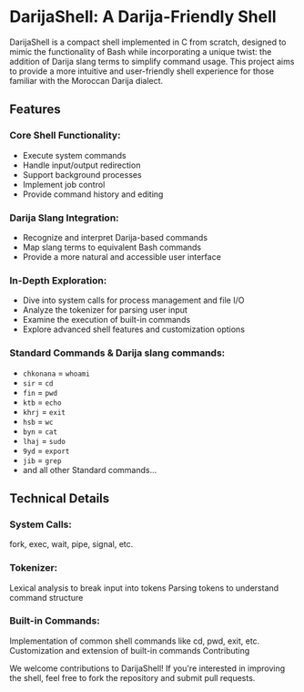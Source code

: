 # DarijaShell: A Darija-Friendly Shell

DarijaShell is a compact shell implemented in C from scratch, designed to mimic the functionality of Bash while incorporating a unique twist: the addition of Darija slang terms to simplify command usage. This project aims to provide a more intuitive and user-friendly shell experience for those familiar with the Moroccan Darija dialect.

## Features

### Core Shell Functionality:
* Execute system commands
* Handle input/output redirection 
* Support background processes
* Implement job control
* Provide command history and editing
### Darija Slang Integration:
* Recognize and interpret Darija-based commands
* Map slang terms to equivalent Bash commands
* Provide a more natural and accessible user interface
### In-Depth Exploration:
* Dive into system calls for process management and file I/O
* Analyze the tokenizer for parsing user input
* Examine the execution of built-in commands
* Explore advanced shell features and customization options

### Standard Commands & Darija slang commands:

* ```chkonana``` = ```whoami```
* ```sir``` = ```cd```
* ```fin``` = ```pwd```
* ```ktb``` = ```echo```
* ```khrj``` = ```exit```
* ```hsb``` = ```wc```
* ```byn``` = ```cat```
* ```lhaj``` = ```sudo```
* ```9yd``` = ```export```
* ```jib```  = ```grep```
* and all other Standard commands...

## Technical Details

### System Calls:
fork, exec, wait, pipe, signal, etc.
### Tokenizer:
Lexical analysis to break input into tokens
Parsing tokens to understand command structure
### Built-in Commands:
Implementation of common shell commands like cd, pwd, exit, etc.
Customization and extension of built-in commands
Contributing

We welcome contributions to DarijaShell! If you're interested in improving the shell, feel free to fork the repository and submit pull requests.
